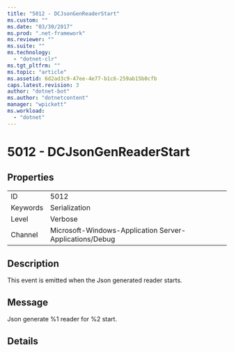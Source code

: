```yaml
---
title: "5012 - DCJsonGenReaderStart"
ms.custom: ""
ms.date: "03/30/2017"
ms.prod: ".net-framework"
ms.reviewer: ""
ms.suite: ""
ms.technology: 
  - "dotnet-clr"
ms.tgt_pltfrm: ""
ms.topic: "article"
ms.assetid: 6d2ad3c9-47ee-4e77-b1c6-259ab15b0cfb
caps.latest.revision: 3
author: "dotnet-bot"
ms.author: "dotnetcontent"
manager: "wpickett"
ms.workload: 
  - "dotnet"
---
```

# 5012 - DCJsonGenReaderStart
## Properties  
  
|||  
|-|-|  
|ID|5012|  
|Keywords|Serialization|  
|Level|Verbose|  
|Channel|Microsoft-Windows-Application Server-Applications/Debug|  
  
## Description  
 This event is emitted when the Json generated reader starts.  
  
## Message  
 Json generate %1 reader for %2 start.  
  
## Details
